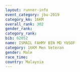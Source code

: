 ```yaml
---
layout: runner-info 
event_category: jbu-2019 
category_km: 16KM  
overall_rank: 302
gender_rank: 
category_rank: 
bib: 62052
name: ISMAIL FAHMY BIN MD YUSOF
category: 16KM Men Veteran
gender: Male
race_time: 
country: Malaysia
---
```

